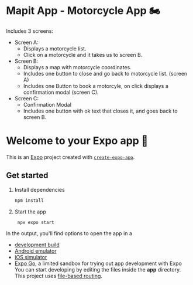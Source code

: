 # Mapit App - Motorcycle App 🏍️

Includes 3 screens:
- Screen A:
   - Displays a motorcycle list.
   - Click on a motorcycle and it takes us to screen B.
- Screen B:
  - Displays a map with motorcycle coordinates.
   - Includes one button to close and go back to motorcycle list. (screen A)
   - Includes one Button to book a motorcyle, on click displays a confirmation modal (screen C).
- Screen C:
  - Confirmation Modal
  - Includes one button with ok text that closes it, and goes back to screen B.


# Welcome to your Expo app 👋
This is an [Expo](https://expo.dev) project created with [`create-expo-app`](https://www.npmjs.com/package/create-expo-app).
## Get started
1. Install dependencies
   ```bash
   npm install
   ```
2. Start the app
   ```bash
    npx expo start
   ```
In the output, you'll find options to open the app in a
- [development build](https://docs.expo.dev/develop/development-builds/introduction/)
- [Android emulator](https://docs.expo.dev/workflow/android-studio-emulator/)
- [iOS simulator](https://docs.expo.dev/workflow/ios-simulator/)
- [Expo Go](https://expo.dev/go), a limited sandbox for trying out app development with Expo
You can start developing by editing the files inside the **app** directory. This project uses [file-based routing](https://docs.expo.dev/router/introduction).

